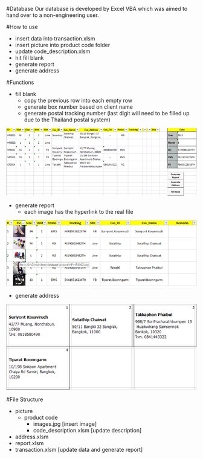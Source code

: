 #Database
Our database is developed by Excel VBA which was aimed to hand over to a non-engineering user.

#How to use
- insert data into transaction.xlsm
- insert picture into product code folder 
- update code_description.xlsm
- hit fill blank
- generate report
- generate address

#Functions
- fill blank
  - copy the previous row into each empty row
  - generate box number based on client name
  - generate postal tracking number (last digit will need to be filled up due to the Thailand postal system)
  
![](/git_pic/fill_blank.gif)

- generate report
  - each image has the hyperlink to the real file
  
![](/git_pic/report.png)

- generate address

![](/git_pic/address.png)

#File Structure
- picture
  - product code
    - images.jpg			[insert image]
	- code_description.xlsm [update description]
- address.xlsm
- report.xlsm
- transaction.xlsm 			[update data and generate report]